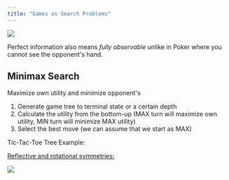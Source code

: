 ```yaml
---
title: "Games as Search Problems"
---
```

![](https://i.imgur.com/CZ3e50G.png)

Perfect information also means *fully observable* unlike in Poker where you cannot see the opponent's hand.

## Minimax Search
Maximize own utility and minimize opponent's

1. Generate game tree to terminal state or a certain depth
2. Calculate the utility from the bottom-up (MAX turn will maximize own utility, MIN turn will minimize MAX utility)
3. Select the best move (we can assume that we start as MAX)

Tic-Tac-Toe Tree Example:

[Reflective and rotational symmetries:](https://courses.cs.duke.edu/cps100e/current/assign/ttt/#:~:text=There%20are%20four%20reflective%20symmetries,the%20board%20on%20the%20left.&text=This%20means%20there%20are%20eight,board%20on%20each%20line%20above)

![](https://i.imgur.com/MAQHRXu.png)

